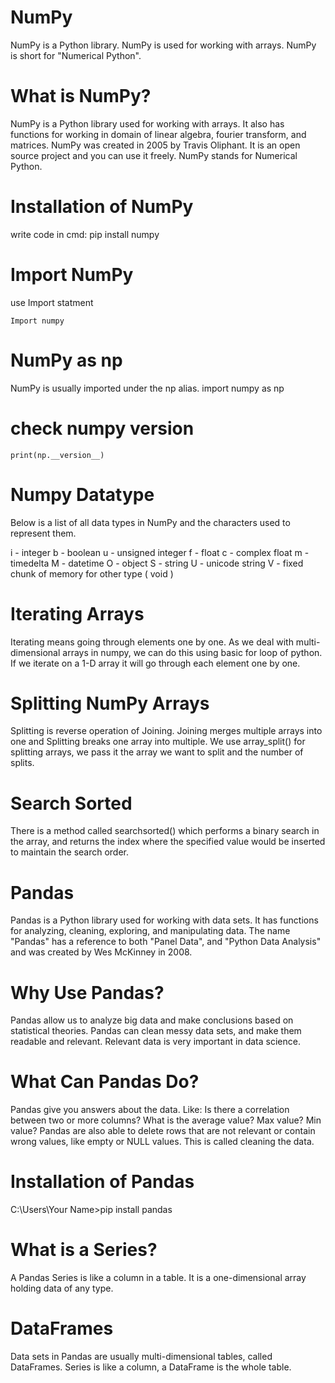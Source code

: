 # NumPy

NumPy is a Python library.
NumPy is used for working with arrays.
NumPy is short for "Numerical Python".

# What is NumPy?

NumPy is a Python library used for working with arrays.
It also has functions for working in domain of linear algebra, fourier transform, and matrices.
NumPy was created in 2005 by Travis Oliphant. It is an open source project and you can use it freely.
NumPy stands for Numerical Python.

# Installation of NumPy
write code in cmd:
        pip install numpy

# Import NumPy 
use Import statment

    Import numpy

# NumPy as np
NumPy is usually imported under the np alias.
        import numpy as np

# check numpy version
    print(np.__version__)

# Numpy Datatype
Below is a list of all data types in NumPy and the characters used to represent them.

i - integer
b - boolean
u - unsigned integer
f - float
c - complex float
m - timedelta
M - datetime
O - object
S - string
U - unicode string
V - fixed chunk of memory for other type ( void )

# Iterating Arrays

Iterating means going through elements one by one.
As we deal with multi-dimensional arrays in numpy, we can do this using basic for loop of python.
If we iterate on a 1-D array it will go through each element one by one.

# Splitting NumPy Arrays

Splitting is reverse operation of Joining.
Joining merges multiple arrays into one and Splitting breaks one array into multiple.
We use array_split() for splitting arrays, we pass it the array we want to split and the number of splits.

# Search Sorted
There is a method called searchsorted() which performs a binary search in the array, and returns the index where the specified value would be inserted to maintain the search order.

# Pandas

Pandas is a Python library used for working with data sets.
It has functions for analyzing, cleaning, exploring, and manipulating data.
The name "Pandas" has a reference to both "Panel Data", and "Python Data Analysis" and was created by Wes McKinney in 2008.

# Why Use Pandas?

Pandas allow us to analyze big data and make conclusions based on statistical theories.
Pandas can clean messy data sets, and make them readable and relevant.
Relevant data is very important in data science.

# What Can Pandas Do?

Pandas give you answers about the data. Like:
Is there a correlation between two or more columns?
What is the average value?
Max value?
Min value?
Pandas are also able to delete rows that are not relevant or contain wrong values, like empty or NULL values. This is called cleaning the data.

# Installation of Pandas

C:\Users\Your Name>pip install pandas

# What is a Series?
A Pandas Series is like a column in a table.
It is a one-dimensional array holding data of any type.

# DataFrames
Data sets in Pandas are usually multi-dimensional tables, called DataFrames.
Series is like a column, a DataFrame is the whole table.